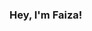 ### Hey, I'm Faiza!

<!--
**fazim07/fazim07** is a ✨ _special_ ✨ repository because its `README.md` (this file) appears on your GitHub profile.

Here are some ideas to get you started:

- 🔭 I’m currently working on a bunch of assignments
- 🌱 I’m currently a Bachelor of Information student
- ⚡ Fun fact: I'm tired
-->

